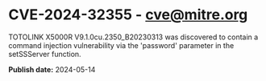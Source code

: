 # CVE-2024-32355 - cve@mitre.org

TOTOLINK X5000R V9.1.0cu.2350_B20230313 was discovered to contain a command injection vulnerability via the 'password' parameter in the setSSServer function.

**Publish date:** 2024-05-14

